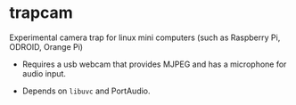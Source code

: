 # trapcam

Experimental camera trap for linux mini computers (such as Raspberry Pi, ODROID, Orange Pi)

- Requires a usb webcam that provides MJPEG and has a microphone for audio input.

- Depends on `libuvc` and PortAudio.  

